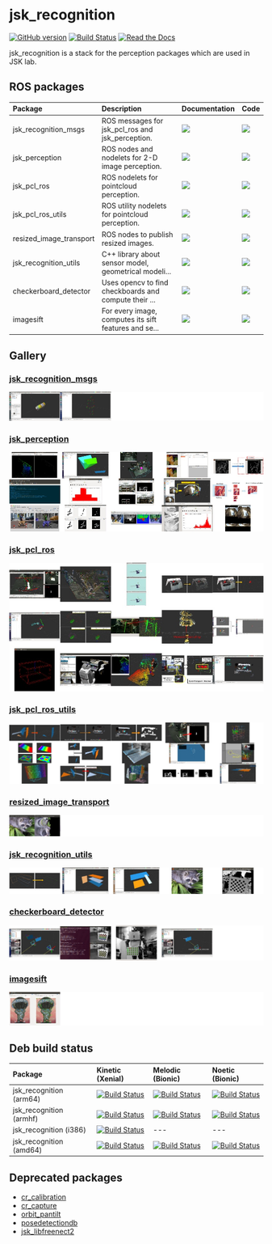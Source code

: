 <!--
    DO NOT EDIT THIS FILE BY HAND.

    This file is automatically generated by /home/shingo/ros/kinetic/src/jsk-ros-pkg/jsk_recognition/generate_readme.py at 2019-10-18T18:52:30.818076.
-->

jsk\_recognition
===============

[![GitHub version](https://badge.fury.io/gh/jsk-ros-pkg%2Fjsk_recognition.svg)](https://badge.fury.io/gh/jsk-ros-pkg%2Fjsk_recognition)
[![Build Status](https://travis-ci.org/jsk-ros-pkg/jsk_recognition.svg)](https://travis-ci.org/jsk-ros-pkg/jsk_recognition)
[![Read the Docs](https://readthedocs.org/projects/jsk-recognition/badge/?version=latest)](https://jsk-docs.readthedocs.io/projects/jsk_recognition/en/latest/)

jsk_recognition is a stack for the perception packages which are used in JSK lab.


ROS packages
------------

| Package                 | Description                                           | Documentation                                                                                                                                             | Code                                                                                                                                             |
|:------------------------|:------------------------------------------------------|:----------------------------------------------------------------------------------------------------------------------------------------------------------|:-------------------------------------------------------------------------------------------------------------------------------------------------|
| jsk_recognition_msgs    | ROS messages for jsk_pcl_ros and jsk_perception.      | [![](https://img.shields.io/badge/docs-here-brightgreen.svg)](https://jsk-docs.readthedocs.io/projects/jsk_recognition/en/latest/jsk_recognition_msgs)    | [![](https://img.shields.io/badge/code-here-brightgreen.svg)](http://github.com/jsk-ros-pkg/jsk_recognition/tree/master/jsk_recognition_msgs)    |
| jsk_perception          | ROS nodes and nodelets for 2-D image perception.      | [![](https://img.shields.io/badge/docs-here-brightgreen.svg)](https://jsk-docs.readthedocs.io/projects/jsk_recognition/en/latest/jsk_perception)          | [![](https://img.shields.io/badge/code-here-brightgreen.svg)](http://github.com/jsk-ros-pkg/jsk_recognition/tree/master/jsk_perception)          |
| jsk_pcl_ros             | ROS nodelets for pointcloud perception.               | [![](https://img.shields.io/badge/docs-here-brightgreen.svg)](https://jsk-docs.readthedocs.io/projects/jsk_recognition/en/latest/jsk_pcl_ros)             | [![](https://img.shields.io/badge/code-here-brightgreen.svg)](http://github.com/jsk-ros-pkg/jsk_recognition/tree/master/jsk_pcl_ros)             |
| jsk_pcl_ros_utils       | ROS utility nodelets for pointcloud perception.       | [![](https://img.shields.io/badge/docs-here-brightgreen.svg)](https://jsk-docs.readthedocs.io/projects/jsk_recognition/en/latest/jsk_pcl_ros_utils)       | [![](https://img.shields.io/badge/code-here-brightgreen.svg)](http://github.com/jsk-ros-pkg/jsk_recognition/tree/master/jsk_pcl_ros_utils)       |
| resized_image_transport | ROS nodes to publish resized images.                  | [![](https://img.shields.io/badge/docs-here-brightgreen.svg)](https://jsk-docs.readthedocs.io/projects/jsk_recognition/en/latest/resized_image_transport) | [![](https://img.shields.io/badge/code-here-brightgreen.svg)](http://github.com/jsk-ros-pkg/jsk_recognition/tree/master/resized_image_transport) |
| jsk_recognition_utils   | C++ library about sensor model, geometrical modeli... | [![](https://img.shields.io/badge/docs-here-brightgreen.svg)](https://jsk-docs.readthedocs.io/projects/jsk_recognition/en/latest/jsk_recognition_utils)   | [![](https://img.shields.io/badge/code-here-brightgreen.svg)](http://github.com/jsk-ros-pkg/jsk_recognition/tree/master/jsk_recognition_utils)   |
| checkerboard_detector   | Uses opencv to find checkboards and compute their ... | [![](https://img.shields.io/badge/docs-here-brightgreen.svg)](https://jsk-docs.readthedocs.io/projects/jsk_recognition/en/latest/checkerboard_detector)   | [![](https://img.shields.io/badge/code-here-brightgreen.svg)](http://github.com/jsk-ros-pkg/jsk_recognition/tree/master/checkerboard_detector)   |
| imagesift               | For every image, computes its sift features and se... | [![](https://img.shields.io/badge/docs-here-brightgreen.svg)](https://jsk-docs.readthedocs.io/projects/jsk_recognition/en/latest/imagesift)               | [![](https://img.shields.io/badge/code-here-brightgreen.svg)](http://github.com/jsk-ros-pkg/jsk_recognition/tree/master/imagesift)               |


Gallery
-------

### [jsk_recognition_msgs](https://jsk-docs.readthedocs.io/projects/jsk_recognition/en/latest/jsk_recognition_msgs)

[![](.readme/gallery_jsk_recognition_msgs.jpg)](https://jsk-docs.readthedocs.io/projects/jsk_recognition/en/latest/jsk_recognition_msgs)

### [jsk_perception](https://jsk-docs.readthedocs.io/projects/jsk_recognition/en/latest/jsk_perception)

[![](.readme/gallery_jsk_perception.jpg)](https://jsk-docs.readthedocs.io/projects/jsk_recognition/en/latest/jsk_perception)

### [jsk_pcl_ros](https://jsk-docs.readthedocs.io/projects/jsk_recognition/en/latest/jsk_pcl_ros)

[![](.readme/gallery_jsk_pcl_ros.jpg)](https://jsk-docs.readthedocs.io/projects/jsk_recognition/en/latest/jsk_pcl_ros)

### [jsk_pcl_ros_utils](https://jsk-docs.readthedocs.io/projects/jsk_recognition/en/latest/jsk_pcl_ros_utils)

[![](.readme/gallery_jsk_pcl_ros_utils.jpg)](https://jsk-docs.readthedocs.io/projects/jsk_recognition/en/latest/jsk_pcl_ros_utils)

### [resized_image_transport](https://jsk-docs.readthedocs.io/projects/jsk_recognition/en/latest/resized_image_transport)

[![](.readme/gallery_resized_image_transport.jpg)](https://jsk-docs.readthedocs.io/projects/jsk_recognition/en/latest/resized_image_transport)

### [jsk_recognition_utils](https://jsk-docs.readthedocs.io/projects/jsk_recognition/en/latest/jsk_recognition_utils)

[![](.readme/gallery_jsk_recognition_utils.jpg)](https://jsk-docs.readthedocs.io/projects/jsk_recognition/en/latest/jsk_recognition_utils)

### [checkerboard_detector](https://jsk-docs.readthedocs.io/projects/jsk_recognition/en/latest/checkerboard_detector)

[![](.readme/gallery_checkerboard_detector.jpg)](https://jsk-docs.readthedocs.io/projects/jsk_recognition/en/latest/checkerboard_detector)

### [imagesift](https://jsk-docs.readthedocs.io/projects/jsk_recognition/en/latest/imagesift)

[![](.readme/gallery_imagesift.jpg)](https://jsk-docs.readthedocs.io/projects/jsk_recognition/en/latest/imagesift)



Deb build status
----------------

[//]: # (!!DO NOT EDIT !!)

[//]: # (THIS SECTION IS AUTOMATICALLY GENERATED BY)

[//]: # (rosrun jsk_tools generate_deb_status_table.py jsk_recognition)


| Package                 | Kinetic (Xenial)                                                                                                                                                                                           | Melodic (Bionic)                                                                                                                                                                                           | Noetic (Bionic)                                                                                                                                                                                            |
|:------------------------|:-----------------------------------------------------------------------------------------------------------------------------------------------------------------------------------------------------------|:-----------------------------------------------------------------------------------------------------------------------------------------------------------------------------------------------------------|:-----------------------------------------------------------------------------------------------------------------------------------------------------------------------------------------------------------|
| jsk_recognition (arm64) | [![Build Status](http://build.ros.org/job/Kbin_uxv8_uXv8__jsk_recognition__ubuntu_xenial_arm64__binary/badge/icon)](http://build.ros.org/job/Kbin_uxv8_uXv8__jsk_recognition__ubuntu_xenial_arm64__binary) | [![Build Status](http://build.ros.org/job/Mbin_ubv8_uBv8__jsk_recognition__ubuntu_bionic_arm64__binary/badge/icon)](http://build.ros.org/job/Mbin_ubv8_uBv8__jsk_recognition__ubuntu_bionic_arm64__binary) | [![Build Status](http://build.ros.org/job/Nbin_ubv8_uBv8__jsk_recognition__ubuntu_bionic_arm64__binary/badge/icon)](http://build.ros.org/job/Nbin_ubv8_uBv8__jsk_recognition__ubuntu_bionic_arm64__binary) |
| jsk_recognition (armhf) | [![Build Status](http://build.ros.org/job/Kbin_uxhf_uXhf__jsk_recognition__ubuntu_xenial_armhf__binary/badge/icon)](http://build.ros.org/job/Kbin_uxhf_uXhf__jsk_recognition__ubuntu_xenial_armhf__binary) | [![Build Status](http://build.ros.org/job/Mbin_ubhf_uBhf__jsk_recognition__ubuntu_bionic_armhf__binary/badge/icon)](http://build.ros.org/job/Mbin_ubhf_uBhf__jsk_recognition__ubuntu_bionic_armhf__binary) | [![Build Status](http://build.ros.org/job/Nbin_ubhf_uBhf__jsk_recognition__ubuntu_bionic_armhf__binary/badge/icon)](http://build.ros.org/job/Nbin_ubhf_uBhf__jsk_recognition__ubuntu_bionic_armhf__binary) |
| jsk_recognition (i386)  | [![Build Status](http://build.ros.org/job/Kbin_uX32__jsk_recognition__ubuntu_xenial_i386__binary/badge/icon)](http://build.ros.org/job/Kbin_uX32__jsk_recognition__ubuntu_xenial_i386__binary)             | ---                                                                                                                                                                                                        | ---                                                                                                                                                                                                        |
| jsk_recognition (amd64) | [![Build Status](http://build.ros.org/job/Kbin_uX64__jsk_recognition__ubuntu_xenial_amd64__binary/badge/icon)](http://build.ros.org/job/Kbin_uX64__jsk_recognition__ubuntu_xenial_amd64__binary)           | [![Build Status](http://build.ros.org/job/Mbin_uB64__jsk_recognition__ubuntu_bionic_amd64__binary/badge/icon)](http://build.ros.org/job/Mbin_uB64__jsk_recognition__ubuntu_bionic_amd64__binary)           | [![Build Status](http://build.ros.org/job/Nbin_uB64__jsk_recognition__ubuntu_bionic_amd64__binary/badge/icon)](http://build.ros.org/job/Nbin_uB64__jsk_recognition__ubuntu_bionic_amd64__binary)           |

[//]: #


Deprecated packages
-------------------
* [cr\_calibration](https://github.com/jsk-ros-pkg/jsk_recognition/tree/master/cr_calibration)
* [cr\_capture](https://github.com/jsk-ros-pkg/jsk_recognition/tree/master/cr_capture)
* [orbit\_pantilt](https://github.com/jsk-ros-pkg/jsk_recognition/tree/master/orbit_pantilt)
* [posedetectiondb](https://github.com/jsk-ros-pkg/jsk_recognition/tree/master/posedetectiondb)
* [jsk\_libfreenect2](https://github.com/jsk-ros-pkg/jsk_recognition/tree/master/jsk_libfreenect2)

